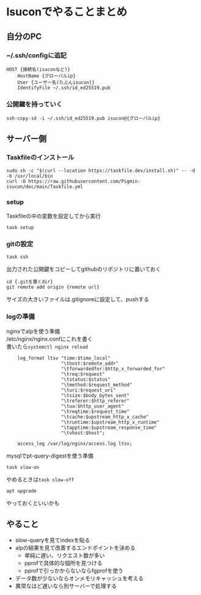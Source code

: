 # Isuconでやることまとめ

## 自分のPC

### ~/.ssh/configに追記
```
HOST {接続名(isuconなど)}
    HostName {グローバルip}
    User {ユーザー名(たぶんisucon)}
    IdentifyFile ~/.ssh/id_ed25519.pub
```

### 公開鍵を持っていく
```
ssh-copy-id -i ~/.ssh/id_ed25519.pub isucon@{グローバルip}
```


## サーバー側

### Taskfileのインストール
```
sudo sh -c "$(curl --location https://taskfile.dev/install.sh)" -- -d -b /usr/local/bin
curl -O https://raw.githubusercontent.com/Pigmin-isucon/doc/main/Taskfile.yml
```

### setup
Taskfileの中の変数を設定してから実行
```
task setup
```

### gitの設定
```
task ssh
```
出力された公開鍵をコピーしてgithubのリポジトリに置いておく
```
cd {.gitを置くdir}
git remote add origin {remote url}
```
サイズの大きいファイルは.gitignoreに設定して、pushする

### logの準備
nginxでalpを使う準備  
/etc/nginx/nginx.confにこれを書く  
書いたら`systemctl nginx reload`
```
    log_format ltsv "time:$time_local"  
                    "\thost:$remote_addr"  
                    "\tforwardedfor:$http_x_forwarded_for"  
                    "\treq:$request" 
                    "\tstatus:$status" 
                    "\tmethod:$request_method" 
                    "\turi:$request_uri" 
                    "\tsize:$body_bytes_sent" 
                    "\treferer:$http_referer" 
                    "\tua:$http_user_agent" 
                    "\treqtime:$request_time" 
                    "\tcache:$upstream_http_x_cache" 
                    "\truntime:$upstream_http_x_runtime" 
                    "\tapptime:$upstream_response_time" 
                    "\tvhost:$host"; 
    
    access_log /var/log/nginx/access.log ltsv; 
```

mysqlでpt-query-digestを使う準備
```
task slow-on
```
やめるときは`task slow-off`

```
apt upgrade
```
やっておくといいかも

## やること
- slow-queryを見てindexを貼る
- alpの結果を見て改善するエンドポイントを決める
    - 単純に遅い、リクエスト数が多い
    - pprofで具体的な個所を見つける
    - pprofで引っかからないならfgprofを使う
- データ数が少ないならオンメモリキャッシュを考える
- 異常なほど遅いなら別サーバーで処理する

